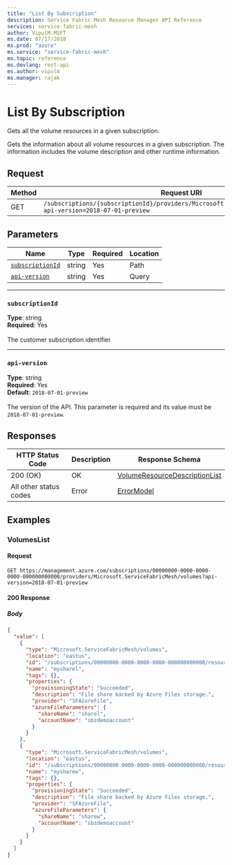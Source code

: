 ```yaml
---
title: "List By Subscription"
description: Service Fabric Mesh Resource Manager API Reference
services: service-fabric-mesh
author: VipulM-MSFT
ms.date: 07/17/2018
ms.prod: "azure"
ms.service: "service-fabric-mesh"
ms.topic: reference
ms.devlang: rest-api
ms.author: vipulm
ms.manager: rajak
---
```

# List By Subscription
Gets all the volume resources in a given subscription.

Gets the information about all volume resources in a given subscription. The information includes the volume description and other runtime information.


## Request
| Method | Request URI |
| ------ | ----------- |
| GET | `/subscriptions/{subscriptionId}/providers/Microsoft.ServiceFabricMesh/volumes?api-version=2018-07-01-preview` |


## Parameters
| Name | Type | Required | Location |
| --- | --- | --- | --- |
| [`subscriptionId`](#subscriptionid) | string | Yes | Path |
| [`api-version`](#api-version) | string | Yes | Query |

____
### `subscriptionId`
__Type__: string <br/>
__Required__: Yes<br/>
<br/>
The customer subscription identifier

____
### `api-version`
__Type__: string <br/>
__Required__: Yes<br/>
__Default__: `2018-07-01-preview` <br/>
<br/>
The version of the API. This parameter is required and its value must be `2018-07-01-preview`.

## Responses

| HTTP Status Code | Description | Response Schema |
| --- | --- | --- |
| 200 (OK) | OK<br/> | [VolumeResourceDescriptionList](sfmeshrp-model-volumeresourcedescriptionlist.md) |
| All other status codes | Error<br/> | [ErrorModel](sfmeshrp-model-errormodel.md) |

## Examples

### VolumesList

#### Request
```
GET https://management.azure.com/subscriptions/00000000-0000-0000-0000-000000000000/providers/Microsoft.ServiceFabricMesh/volumes?api-version=2018-07-01-preview
```

#### 200 Response
##### Body
```json
{
  "value": [
    {
      "type": "Microsoft.ServiceFabricMesh/volumes",
      "location": "eastus",
      "id": "/subscriptions/00000000-0000-0000-0000-000000000000/resourcegroups/sbzdemo/providers/Microsoft.ServiceFabricMesh/volumes/mysharel",
      "name": "mysharel",
      "tags": {},
      "properties": {
        "provisioningState": "Succeeded",
        "description": "File share backed by Azure Files storage.",
        "provider": "SFAzureFile",
        "azureFileParameters": {
          "shareName": "sharel",
          "accountName": "sbzdemoaccount"
        }
      }
    },
    {
      "type": "Microsoft.ServiceFabricMesh/volumes",
      "location": "eastus",
      "id": "/subscriptions/00000000-0000-0000-0000-000000000000/resourcegroups/sbzdemo/providers/Microsoft.ServiceFabricMesh/volumes/mysharew",
      "name": "mysharew",
      "tags": {},
      "properties": {
        "provisioningState": "Succeeded",
        "description": "File share backed by Azure Files storage.",
        "provider": "SFAzureFile",
        "azureFileParameters": {
          "shareName": "sharew",
          "accountName": "sbzdemoaccount"
        }
      }
    }
  ]
}
```

